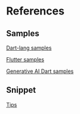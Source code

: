 # References

## Samples

[Dart-lang samples](https://github.com/dart-lang/samples)

[Flutter samples](https://github.com/flutter/samples)

[Generative AI Dart samples](https://github.com/google-gemini/generative-ai-dart/tree/main/samples/dart)

## Snippet

[Tips](https://codewithandrea.com/tips/)
